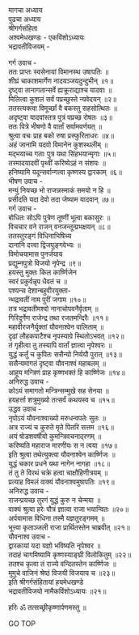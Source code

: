 मागचा अध्याय  
पुढचा अध्याय  
श्रीगर्गसंहिता  
अश्वमेधखण्डः - एकविंशोऽध्यायः  
भद्रावतीविजयम् -  
  
गर्ग उवाच -  
ततः प्राप्तः स्वसेनायां विमानस्थ उषापतिः ॥  
शीघ्रं चाकाशमार्गेण नादयञ्जयदुन्दुभीन् ॥१॥  
दृष्ट्वा तानागतान्सर्वे ह्यक्रूराद्याश्च यादवाः ॥  
मिलित्वा कुशलं सर्वं पप्रच्छुस्ते न्यवेदयन् ॥२॥  
ततस्त्यक्त्वा विमूर्च्छां वै बकस्तु सहसोत्थितः ॥  
अदृष्ट्वा यादवांस्तत्र पुत्रं पप्रच्छ रोषतः ॥३॥  
ततः पित्रे भीषणो वै वार्तां सर्वामवर्णयत् ॥  
श्रुत्वा वचः प्राह बको रुषा प्रस्फुरिताधरः ॥४॥  
अहं जानामि यदवो विमानेन कुशस्थलीम् ॥  
मद्‌भयाच्च गताः पुत्र यथा सिंहभयान्मृगाः ॥५॥  
तस्मादयादवीं पृथ्वीं करिष्येऽहं न संशयः ॥  
हनिष्यामि यदून्सर्वान्गत्वा कृष्णस्य द्वारकाम् ॥६॥  
भीषण उवाच -  
मन्युं नियच्छ भो राजन्नस्माकं समयो न हि ॥  
प्रसीदति यदा देवो तदा जेष्याम यादवान् ॥७॥  
गर्ग उवाच -  
बोधितः सोऽपि पुत्रेण तूष्णीं भूत्वा बकासुरः ॥  
विचचार वने राजन् वनजन्तून्प्रभक्षयन् ॥८॥  
ततस्तुरङ्गं विधिनाभिषिच्य  
     दानानि दत्त्वा द्विजपुङ्गवेभ्यः ॥  
विमोचयामास पुनर्जयाय  
     प्रद्युम्नपुत्रो विजयो नृपेन्द्र ॥९॥  
हयस्तु मुक्तः किल कार्ष्णिजेन  
     स्वरं प्रकुर्वन्नृप धैवतं च ॥  
पश्यन्स देशान्बहुवीरयुक्ता-  
     न्भद्रावतीं नाम पुरीं जगाम ॥१०॥  
तत्र भद्रावतीमश्वो नानाचोपवनैर्वृताम् ॥  
गिरिदुर्गेण राजेन्द्र तथा रजतमन्दिरैः ॥११॥  
महावीरजनैर्युक्तां यौवनाश्वेन पालिताम् ॥  
दृढां लौहकपाटैश्च नृपस्याग्रे स्थितोऽभवत् ॥१२॥  
तं गृहीत्वा तु तस्यापि वार्तां ज्ञात्वा नृपेश्वरः ॥  
युद्धं कर्तुं च कुपितः ससैन्यो निर्ययौ पुरात् ॥१३॥  
ससैन्यमागतं दृष्ट्वा यौवनाश्वं महाबलम् ॥  
आहूय मन्त्रिणं प्राह कृष्णभक्तं हि कार्ष्णिजः ॥१४॥  
अनिरुद्ध उवाच -  
कोऽयं समागतो मन्त्रिन्सम्मुखे सह सेनया ॥  
हयहर्त्ता शत्रुमुख्यो तत्सर्वं कथयस्व च ॥१५॥  
उद्धव उवाच -  
नृपोऽयं यौवनाश्वाख्यो मरुधन्वपतेः सुतः ॥  
अत्र राज्यं च कुरुते मृते पितरि सत्तम ॥१६॥  
अयं षोडशवर्षीयो कुमन्त्रिवचनाद्‌रणम् ॥  
करिष्यति महाराज मारणीयः स न त्वया ॥१७॥  
इति श्रुत्वा तथेत्युक्त्वा यौवनाश्वेन कार्ष्णिजः ॥  
युद्धं चकार प्रधने यथा नागेन नागहा ॥१८॥  
तं तु ते विरथं चक्रे हत्वा चाक्षौहिणीत्रयम् ॥  
प्रत्याह विमलं वाक्यं यौवनाश्वमुषापतिः ॥१९॥  
अनिरुद्ध उवाच -  
राजन्प्रयच्छ तुरगं युद्धं कुरु न चेन्मया ॥  
वाक्यं श्रुत्वा हरेः पौत्रं ज्ञात्वा राजा भयान्वितः ॥२०॥  
अर्पयामास विधिना तस्मै यज्ञतुरङ्गमम् ॥  
भूत्त्वा कृताञ्जली राजा प्रार्थितस्तेन चाब्रवीत् ॥२१॥  
यौवनाश्व उवाच -  
द्वारकायां यदा यज्ञो भविष्यति नृपेश्वर ॥  
तदाहं चागमिष्यामि कृष्णस्याङ्घ्री विलोकितुम् ॥२२॥  
ततश्च कृत्वा तं राज्ये वन्दितस्तेन कार्ष्णिजः ॥  
मुमुचे वाजिनं श्रेष्ठं विजयी विजयाय च ॥२३॥  
इति श्रीगर्गसंहितायां हयमेधखण्डे  
भद्रावतीविजयो नामैकविंशोऽध्यायः ॥२१॥  
  
हरिः ॐ तत्सच्छ्रीकृष्णार्पणमस्तु ॥  
  
GO TOP
